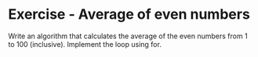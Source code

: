 # Exercise - Average of even numbers

Write an algorithm that calculates the average of the even numbers from 1 to 100 (inclusive). Implement the loop using for.
